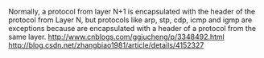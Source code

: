 Normally, a protocol from layer N+1 is encapsulated with the header of the protocol from Layer N, but protocols like arp, stp, cdp, icmp and igmp are exceptions because are encapsulated with a header of a protocol from the same layer.
http://www.cnblogs.com/ggjucheng/p/3348492.html
http://blog.csdn.net/zhangbiao1981/article/details/4152327
